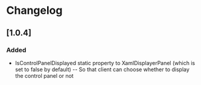 ﻿# Changelog
## [1.0.4]
### Added
- IsControlPanelDisplayed static property to XamlDisplayerPanel (which is set to false by default)
-- So that client can choose whether to display the control panel or not 